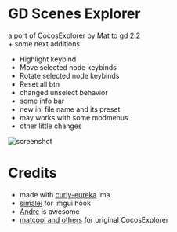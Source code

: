 # GD Scenes Explorer

a port of CocosExplorer by Mat to gd 2.2
<br>\+ some next additions
- Highlight keybind
- Move selected node keybinds
- Rotate selected node keybinds
- Reset all btn
- changed unselect behavior
- some info bar
- new ini file name and its preset
- may works with some modmenus
- other little changes 

![screenshot](https://i.imgur.com/nluOcgh.png)

# Credits
- made with [curly-eureka](https://github.com/user95401/curly-eureka) ima
- [simalei](https://github.com/simalei/imgui-hook) for imgui hook
- [Andre](https://github.com/AndreNih) is awesome
- [matcool and others](https://github.com/matcool/CocosExplorer/graphs/contributors) for original CocosExplorer